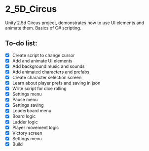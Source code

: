 # 2_5D_Circus
Unity 2.5d Circus project, demonstrates how to use UI elements and animate them. Basics of C# scripting.

## To-do list:
- [x] Create script to change cursor
- [x] Add and animate UI elements 
- [x] Add background music and sounds
- [x] Add animated characters and prefabs
- [x] Create character selection screen
- [x] Learn about player prefs and saving in json
- [x] Write script for dice rolling
- [x] Settings menu
- [x] Pause menu
- [x] Settings saving
- [x] Leaderboard menu
- [x] Board logic
- [x] Ladder logic
- [x] Player movement logic
- [x] Victory screen
- [x] Settings menu
- [x] Build
